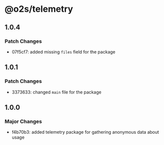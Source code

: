 # @o2s/telemetry

## 1.0.4

### Patch Changes

- 07f5cf7: added missing `files` field for the package

## 1.0.1

### Patch Changes

- 3373633: changed `main` file for the package

## 1.0.0

### Major Changes

- f4b70b3: added telemetry package for gathering anonymous data about usage
